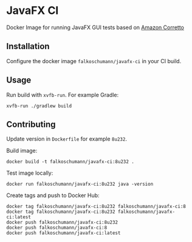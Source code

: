 # JavaFX CI

Docker Image for running JavaFX GUI tests based on [Amazon Corretto][1]

## Installation

Configure the docker image `falkoschumann/javafx-ci` in your CI build.

## Usage

Run build with `xvfb-run`. For example Gradle:

    xvfb-run ./gradlew build

## Contributing

Update version in `Dockerfile` for example `8u232`.

Build image:

    docker build -t falkoschumann/javafx-ci:8u232 .

Test image locally:

    docker run falkoschumann/javafx-ci:8u232 java -version

Create tags and push to Docker Hub:

    docker tag falkoschumann/javafx-ci:8u232 falkoschumann/javafx-ci:8
    docker tag falkoschumann/javafx-ci:8u232 falkoschumann/javafx-ci:latest
    docker push falkoschumann/javafx-ci:8u232
    docker push falkoschumann/javafx-ci:8
    docker push falkoschumann/javafx-ci:latest


[1]: https://aws.amazon.com/de/corretto/
